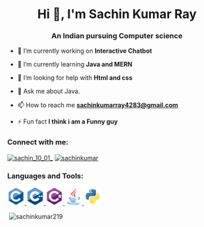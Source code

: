 
<h1 align="center">Hi 👋, I'm Sachin Kumar Ray</h1>
<h3 align="center">An Indian pursuing Computer science</h3>

- 🔭 I’m currently working on **Interactive Chatbot**

- 🌱 I’m currently learning **Java and MERN**

- 🤝 I’m looking for help with **Html and css**

- 💬 Ask me about Java.

- 📫 How to reach me **sachinkumarray4283@gmail.com**

- ⚡ Fun fact **I think i am a Funny guy**

<h3 align="left">Connect with me:</h3>
<p align="left">
<a href="https://instagram.com/sachin_10_01_" target="blank"><img align="center" src="https://raw.githubusercontent.com/rahuldkjain/github-profile-readme-generator/master/src/images/icons/Social/instagram.svg" alt="sachin_10_01_" height="30" width="40" /></a>
<a href="https://discord.gg/sachinkumar" target="blank"><img align="center" src="https://raw.githubusercontent.com/rahuldkjain/github-profile-readme-generator/master/src/images/icons/Social/discord.svg" alt="sachinkumar" height="30" width="40" /></a>
</p>

<h3 align="left">Languages and Tools:</h3>
<p align="left"> <a href="https://www.cprogramming.com/" target="_blank" rel="noreferrer"> <img src="https://raw.githubusercontent.com/devicons/devicon/master/icons/c/c-original.svg" alt="c" width="40" height="40"/> </a> <a href="https://www.w3schools.com/cpp/" target="_blank" rel="noreferrer"> <img src="https://raw.githubusercontent.com/devicons/devicon/master/icons/cplusplus/cplusplus-original.svg" alt="cplusplus" width="40" height="40"/> </a> <a href="https://www.w3schools.com/cs/" target="_blank" rel="noreferrer"> <img src="https://raw.githubusercontent.com/devicons/devicon/master/icons/csharp/csharp-original.svg" alt="csharp" width="40" height="40"/> </a> <a href="https://www.java.com" target="_blank" rel="noreferrer"> <img src="https://raw.githubusercontent.com/devicons/devicon/master/icons/java/java-original.svg" alt="java" width="40" height="40"/> </a> <a href="https://www.python.org" target="_blank" rel="noreferrer"> <img src="https://raw.githubusercontent.com/devicons/devicon/master/icons/python/python-original.svg" alt="python" width="40" height="40"/> </a> </p>

<p>&nbsp;<img align="center" src="https://github-readme-stats.vercel.app/api?username=sachinkumar219&show_icons=true&locale=en" alt="sachinkumar219" /></p>
